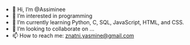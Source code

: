 - 👋 Hi, I’m @Assiminee
- 👀 I’m interested in programming
- 🌱 I’m currently learning Python, C, SQL, JavaScript, HTML, and CSS.
- 💞️ I’m looking to collaborate on ...
- 📫 How to reach me: znatni.yasmine@gmail.com

<!---
Assiminee/Assiminee is a ✨ special ✨ repository because its `README.md` (this file) appears on your GitHub profile.
You can click the Preview link to take a look at your changes.
--->
